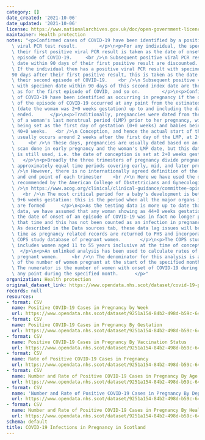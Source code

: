```yaml
---
category: []
date_created: '2021-10-06'
date_updated: '2021-10-06'
license: https://www.nationalarchives.gov.uk/doc/open-government-licence/version/3/
maintainer: Health protection
notes: "<p>Confirmed cases of COVID-19 have been identified by a positive SARS-CoV-2\
  \ viral PCR test result.        </p>\n<p>For any individual, the specimen date of\
  \ their first positive viral PCR result is taken as the date of onset of their first\
  \ episode of COVID-19.     <br />\n Subsequent positive viral PCR results with specimen\
  \ date within 90 days of their first positive result are discounted.   <br />\n\
  \ If the individual then has a positive viral PCR result with specimen date \u2265\
  90 days after their first positive result, this is taken as the date of onset of\
  \ their second episode of COVID-19.    <br />\n Subsequent positive viral PCR results\
  \ with specimen date within 90 days of this second index date are then discounted\
  \ as for the first episode of COVID, and so on.        </p>\n<p>Confirmed cases\
  \ of COVID-19 have been identified as occurring in pregnancy if the date of onset\
  \ of the episode of COVID-19 occurred at any point from the estimated date of conception\
  \ (date the woman was 2+0 weeks gestation) up to and including the date the pregnancy\
  \ ended.      </p>\n<p>Traditionally, pregnancies were dated from the first day\
  \ of a woman's last menstrual period (LMP) prior to her pregnancy, with this date\
  \ being set as the first day of gestation (0+0 weeks) and babies being 'due' at\
  \ 40+0 weeks.   <br />\n Conception, and hence the actual start of the pregnancy,\
  \ usually occurs around 2 weeks after the first day of the LMP, at 2+0 gestation.\
  \     <br />\n These days, pregnancies are usually dated based on an ultrasound\
  \ scan done in early pregnancy and the woman's LMP date, but this dating convention\
  \ is still used, i.e. the date of conception is set at 2+0 weeks gestation.    \
  \   </p>\n<p>Broadly the three trimesters of pregnancy divide pregnancies into three\
  \ approximately equal time periods covering early, mid, and later pregnancy    <br\
  \ />\n However, there is no internationally agreed definition of the exact start\
  \ and end point of each trimester    <br />\n Here we have used the definitions\
  \ recommended by the American College of Obstetricians and Gynecologists     <br\
  \ />\n https://www.acog.org/clinical/clinical-guidance/committee-opinion/articles/2017/05/methods-for-estimating-the-due-date\
  \   <br />\n The most critical period for a baby's development is between 2+0 and\
  \ 9+6 weeks gestation: this is the period when all the major organs in the body\
  \ are formed      </p>\n<p>As the testing data is more up to date than the pregnancy\
  \ data, we have assumed that any woman showing as 44+0 weeks gestation or over at\
  \ the date of onset of an episode of COVID-19 was in fact no longer pregnant at\
  \ that time and this has not been counted as an infection in pregnancy.    <br />\n\
  \ As described in the Data sources tab, these data lag issues will be resolved over\
  \ time as pregnancy related records are returned to PHS and incorporated into the\
  \ COPS study database of pregnant women.       </p>\n<p>The COPS study database\
  \ includes women aged 11 to 55 years inclusive at the time of conception.      \
  \  </p>\n<p>An unlinked analysis has been used to calculate rates of infection among\
  \ pregnant women.     <br />\n The denominator for this analysis is a 'snapshot'\
  \ of the number of women pregnant at the start of the specified month.   <br />\n\
  \ The numerator is the number of women with onset of COVID-19 during pregnancy at\
  \ any point during the specified month.      </p>"
organization: Health protection
original_dataset_link: https://www.opendata.nhs.scot/dataset/covid-19-positive-cases-in-pregnancy-in-scotland
records: null
resources:
- format: CSV
  name: Positive COVID-19 Cases in Pregnancy by Week
  url: https://www.opendata.nhs.scot/dataset/9251a154-84b2-498d-b59c-646cab588e9f/resource/0a883f85-97bf-474a-8daa-158128f79743/download/cases_week_20211005.csv
- format: CSV
  name: Positive COVID-19 Cases in Pregnancy By Gestation
  url: https://www.opendata.nhs.scot/dataset/9251a154-84b2-498d-b59c-646cab588e9f/resource/b7f26274-113c-47ab-8a14-73763b39a894/download/case_gest_20211005.csv
- format: CSV
  name: Positive COVID-19 Cases in Pregnancy By Vaccination Status
  url: https://www.opendata.nhs.scot/dataset/9251a154-84b2-498d-b59c-646cab588e9f/resource/76c63f4f-769e-4780-963e-6bb179207d4b/download/case_vacc_stat_20211005.csv
- format: CSV
  name: Rate of Positive COVID-19 Cases in Pregnancy
  url: https://www.opendata.nhs.scot/dataset/9251a154-84b2-498d-b59c-646cab588e9f/resource/78762e59-14b8-42d6-be12-83dc279c675b/download/case_rate_20211005.csv
- format: CSV
  name: Number and Rate of Positive COVID-19 Cases in Pregnancy By Age
  url: https://www.opendata.nhs.scot/dataset/9251a154-84b2-498d-b59c-646cab588e9f/resource/5960ae17-7931-4f6c-a6ba-a9d5c12c18ca/download/case_rate_age_20211005.csv
- format: CSV
  name: 'Number and Rate of Positive COVID-19 Cases in Pregnancy By Deprivation '
  url: https://www.opendata.nhs.scot/dataset/9251a154-84b2-498d-b59c-646cab588e9f/resource/72bc7a85-d0aa-4629-b3b5-83dedd3885a8/download/case_rate_simd_20211006.csv
- format: CSV
  name: Number and Rate of Positive COVID-19 Cases in Pregnancy By Health Board
  url: https://www.opendata.nhs.scot/dataset/9251a154-84b2-498d-b59c-646cab588e9f/resource/2dca5eb6-8d9f-4931-b72b-1bdd1366febc/download/case_rate_hb_20211006.csv
schema: default
title: COVID-19 Infections in Pregnancy in Scotland
---
```

